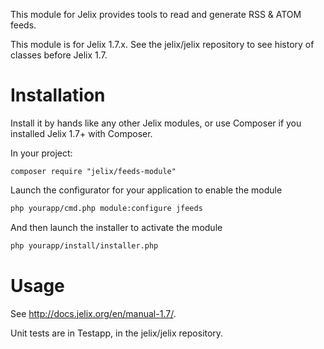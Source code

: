 This module for Jelix provides tools to read and generate RSS & ATOM feeds.

This module is for Jelix 1.7.x. See the jelix/jelix repository to see
history of classes before Jelix 1.7.


Installation
============

Install it by hands like any other Jelix modules, or use Composer if you installed
Jelix 1.7+ with Composer.

In your project:

```
composer require "jelix/feeds-module"
```

Launch the configurator for your application to enable the module

```bash
php yourapp/cmd.php module:configure jfeeds
```

And then launch the installer to activate the module

```bash
php yourapp/install/installer.php
```

Usage
=====

See http://docs.jelix.org/en/manual-1.7/.

Unit tests are in Testapp, in the jelix/jelix repository.
